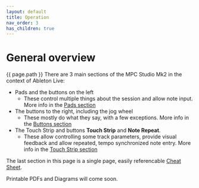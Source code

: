 ```yaml
---
layout: default
title: Operation
nav_order: 3
has_children: true
---
```

# General overview
{{ page.path }}
There are 3 main sections of the MPC Studio Mk2 in the context of Ableton Live:
* Pads and the buttons on the left
  * These control multiple things about the session and allow note input. More info in the [Pads section](pads/)
* The buttons to the right, including the jog wheel
  * These mostly do what they say, with a few exceptions. More info in the [Buttons section](buttons/)
* The Touch Strip and buttons **Touch Strip** and **Note Repeat**.
  * These allow controlling some track parameters, provide visual feedback and allow repeated, tempo synchronized note entry. More info in the [Touch Strip section](touchstrip/)

The last section in this page is a single page, easily referencable [Cheat Sheet](cheatsheet/).

Printable PDFs and Diagrams will come soon.